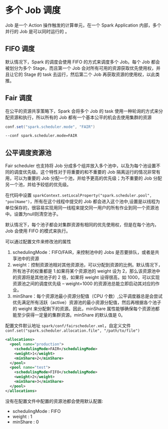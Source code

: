 # 多个 Job 调度

Job 是一个 Action 操作触发的计算单元，在一个 Spark Application 内部，多个并行的 Job 是可以同时运行的 。

## FIFO 调度

默认情况下，Spark 的调度会使用 FIFO 的方式来调度多个 Job。每个 Job 都会被划分为多个 Stage，而且第一个 Job 会对所有可用的资源获取优先使用权，并且让它的 Stage 的 task 去运行，然后第二个 Job 再获取资源的使用权，以此类推。

## Fair 调度

在公平的资源共享策略下，Spark 会将多个 Job 的 task 使用一种轮询的方式来分配资源和执行，所以所有的 Job 都有一个基本公平的机会去使用集群的资源

```scala
conf.set("spark.scheduler.mode", "FAIR")
```

```bash
--conf spark.scheduler.mode=FAIR
```

## 公平调度资源池

Fair scheduler 也支持将 Job 分成多个组并放入多个池中，以及为每个池设置不同的调度优先级。这个特性对于将重要的和不重要的 Job 隔离运行的情况非常有用，可以为重要的 Job 分配一个池，并给予更高的优先级；为不重要的 Job 分配另一个池，并给予较低的优先级。

在代码中设置 `sparkContext.setLocalProperty("spark.scheduler.pool", "poolName")`，所有在这个线程中提交的 Job 都会进入这个池中,设置是以线程为单位保存的，很容易实现用同一线程来提交同一用户的所有作业到同一个资源池中。设置为null则清空池子。

默认情况下，每个池子都会对集群资源有相同的优先使用权，但是在每个池内，Job 会使用 FIFO 的模式来执行。

可以通过配置文件来修改池的属性

1. schedulingMode：FIFO/FAIR，来控制池中的 Jobs 是否要排队，或者是共享池中的资源
2. weight：控制资源池相对其他资源池，可以分配到资源的比例。默认情况下，所有池子的权重都是 1.如果将某个资源池的 weight 设为 2，那么该资源池中的资源将是其他池子的 2 倍，如果将 weight 设得很高，如 1000，可以实现资源池之间的调度优先级 – weight=1000 的资源池总能立即启动其对应的作业。
3. minShare：每个资源池最小资源分配值（CPU 个数）,公平调度器总是会尝试优先满足所有活跃（active）资源池的最小资源分配值，然后再根据各个池子的 weight 来分配剩下的资源。因此，minShare 属性能够确保每个资源池都能至少获得一定量的集群资源。minShare 的默认值是 0。

配置文件默认地址 `spark/conf/fairscheduler.xml`，自定义文件 `conf.set("spark.scheduler.allocation.file", "/path/to/file")`

```xml
<allocations>
  <pool name="production">
    <schedulingMode>FAIR</schedulingMode>
    <weight>1</weight>
    <minShare>2</minShare>
  </pool>
  <pool name="test">
    <schedulingMode>FIFO</schedulingMode>
    <weight>2</weight>
    <minShare>3</minShare>
  </pool>
</allocations>
```

没有在配置文件中配置的资源池都会使用默认配置:

- schedulingMode : FIFO
- weight : 1
- minShare : 0